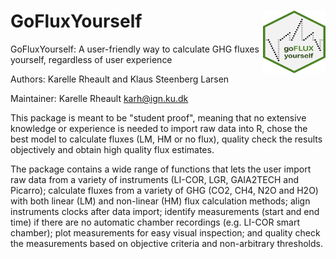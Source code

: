 # GoFluxYourself <img src="man/figures/GoFluxYourself.png" align="right" width="100" height="100"/>
GoFluxYourself: A user-friendly way to calculate GHG fluxes yourself, regardless of user experience

Authors: Karelle Rheault and Klaus Steenberg Larsen

Maintainer: Karelle Rheault <karh@ign.ku.dk>

This package is meant to be "student proof", meaning that no extensive knowledge or experience is needed to import raw data into R, chose the best model to calculate fluxes (LM, HM or no flux), quality check the results objectively and obtain high quality flux estimates.

The package contains a wide range of functions that lets the user import raw data from a variety of instruments (LI-COR, LGR, GAIA2TECH and Picarro); calculate fluxes from a variety of GHG (CO2, CH4, N2O and H2O) with both linear (LM) and non-linear (HM) flux calculation methods; align instruments clocks after data import; identify measurements (start and end time) if there are no automatic chamber recordings (e.g. LI-COR smart chamber); plot measurements for easy visual inspection; and quality check the measurements based on objective criteria and non-arbitrary thresholds. 
